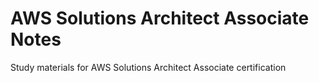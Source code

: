 # AWS Solutions Architect Associate Notes  

Study materials for AWS Solutions Architect Associate certification